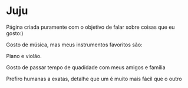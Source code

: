 <!DOCTYPE html>
<html lang="ptbr">
<head>
    <meta charset="UTF-8">
    <meta http-equiv="X-UA-Compatible" content="IE=edge">
    <meta name="viewport" content="width=device-width, initial-scale=1.0">
    <title>Julia</title>
</head>
<body>
    <h1 class="titulo">Juju</h1>
    <p class="text">Página criada puramente com o objetivo de falar sobre coisas que eu gosto:)</p>
    <P> Gosto de música, mas meus instrumentos favoritos são: 
        <P> Piano e violão.
            <P> Gosto de passar tempo de quadidade com meus amigos e família
                <P> Prefiro humanas a exatas, detalhe que um é muito mais fácil
que o outro 
    <P/1></P> <img scr="https://www.normans.co.uk/cdn/shop/articles/AdobeStock_38208031-1_1ab7eed2-1643-4216-8ad4-06a3d62c1806_900x.jpg?v=162093200"
